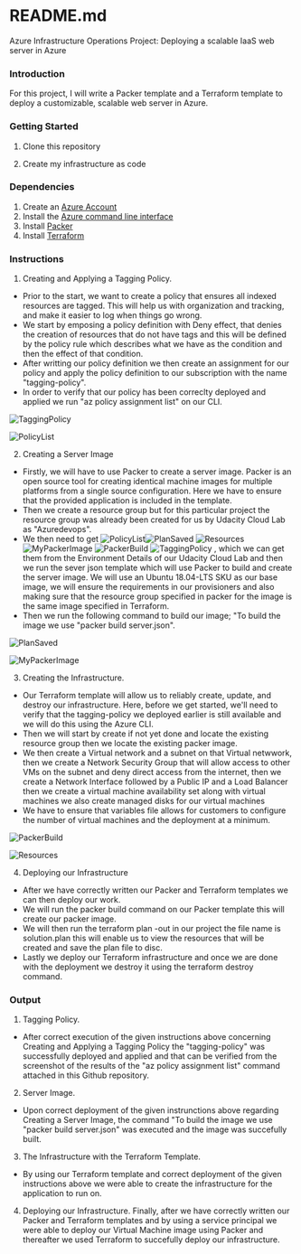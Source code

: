 # README.md
Azure Infrastructure Operations Project: Deploying a scalable IaaS web server in Azure

### Introduction
For this project, I will write a Packer template and a Terraform template to deploy a customizable, scalable web server in Azure.

### Getting Started
1. Clone this repository

2. Create my infrastructure as code

### Dependencies
1. Create an [Azure Account](https://portal.azure.com) 
2. Install the [Azure command line interface](https://docs.microsoft.com/en-us/cli/azure/install-azure-cli?view=azure-cli-latest)
3. Install [Packer](https://www.packer.io/downloads)
4. Install [Terraform](https://www.terraform.io/downloads.html)

### Instructions

1. Creating and Applying a Tagging Policy. 
- Prior to the start, we want to create a policy that ensures all indexed resources are tagged. This will help us with organization and tracking, and make it easier to log when things go wrong. 
- We start by emposing a policy definition with Deny effect, that denies the creation of resources that do not have tags and this will be defined by the policy rule which describes what we have as the condition and then the effect of that condition.
- After writting our policy definition we then create an assignment for our policy and apply the policy definition to our subscription with the name "tagging-policy".
- In order to verify that our policy has been correclty deployed and applied we run "az policy assignment list" on our CLI.

![TaggingPolicy](https://user-images.githubusercontent.com/110615576/182968208-bb98944f-37f0-49c8-bd8e-944ed9c3fa05.png)

![PolicyList](https://user-images.githubusercontent.com/110615576/182968388-5b8f1e3e-ce6f-42bb-9b2e-555d45d8e593.png)

2. Creating a Server Image
- Firstly, we will have to use Packer to create a server image. Packer is an open source tool for creating identical machine images for multiple platforms from a single source configuration. Here we have to ensure that the provided application is included in the template.
- Then we create a resource group but for this particular project the resource group was already been created for us by Udacity Cloud Lab as "Azuredevops".
- We then need to get ![PolicyList](https://user-images.githubusercontent.com/110615576/182965454-4e1617ad-a875-4486-9bf0-7df7b9dcbad5.png)![PlanSaved](https://user-images.githubusercontent.com/110615576/182965699-40c0fa82-938c-45f7-89d0-6575f92aac1b.png)
![Resources](https://user-images.githubusercontent.com/110615576/182965829-5ab92f4d-e34f-4bed-90fc-0e692354c1b7.png)
![MyPackerImage](https://user-images.githubusercontent.com/110615576/182966069-a251ee68-d677-4b99-ba70-a1906dd908e8.png)
![PackerBuild](https://user-images.githubusercontent.com/110615576/182966135-88e32fb9-13f7-42be-8cae-bb4c72983375.png)
![TaggingPolicy](https://user-images.githubusercontent.com/110615576/182966229-61594aa3-ee16-4504-aa3f-209a5f4d7fad.png)
, which we can get them from the Environment Details of our Udacity Cloud Lab and then we run the sever json template which will use Packer to build and create the server image. We will use an Ubuntu 18.04-LTS SKU as our base image, we will ensure the requirements in our provisioners and also making sure that the resource group specified in packer for the image is the same image specified in Terraform.
- Then we run the following command to build our image; "To build the image we use "packer build server.json".

![PlanSaved](https://user-images.githubusercontent.com/110615576/182968609-b79c28ef-0291-4da8-9ca7-6049c0aaa87b.png)

![MyPackerImage](https://user-images.githubusercontent.com/110615576/182968755-f9f06eeb-e815-4a32-bfb5-9bf9381ac551.png)



3. Creating the Infrastructure.
- Our Terraform template will allow us to reliably create, update, and destroy our infrastructure. Here, before we get started, we'll need to verify that the tagging-policy we deployed earlier is still available and we will do this using the Azure CLI.
- Then we will start by create if not yet done and locate the existing resource group then we locate the existing packer image.
- We then create a Virtual network and a subnet on that Virtual netwwork, then we create a Network Security Group that will allow access to other VMs on the subnet and deny direct access from the internet, then we create a Network Interface followed by a Public IP and a Load Balancer then we create a virtual machine availability set along with virtual machines we also create managed disks for our virtual machines
- We have to ensure that variables file allows for customers to configure the number of virtual machines and the deployment at a minimum.

![PackerBuild](https://user-images.githubusercontent.com/110615576/182968826-dc961384-e418-4ddf-8340-38fef5bee386.png)

![Resources](https://user-images.githubusercontent.com/110615576/182968914-95c8dfc2-eb77-4c4e-bcf0-7c3dd8dcda6c.png)



4. Deploying our Infrastructure
- After we have correctly written our Packer and Terraform templates we can then deploy our work.
- We will run the packer build command on our Packer template this will create our packer image.
- We will then run the terraform plan -out <filename> in our project the file name is solution.plan this will enable us to view the resources that will be created and save the plan file to disc.  
- Lastly we deploy our Terraform infrastructure and once we are done with the deployment we destroy it using the terraform destroy command.
 
 
### Output

1. Tagging Policy.
- After correct execution of the given instructions above concerning Creating and Applying a Tagging Policy the "tagging-policy" was successfully deployed and applied and that can be verified from the screenshot of the results of the "az policy assignment list" command attached in this Github repository.

2. Server Image.
- Upon correct deployment of the given instrunctions above regarding Creating a Server Image, the command "To build the image we use "packer build server.json" was executed and the image was succefully built.

3. The Infrastructure with the Terraform Template.
- By using our Terraform template and correct deployment of the given instructions above we were able to create the infrastructure for the application to run on.

4. Deploying our Infrastructure.
Finally, after we have correctly written our Packer and Terraform templates and by using a service principal we were able to deploy our Virtual Machine image using Packer and thereafter we used Terraform to succefully deploy our infrastructure. 




